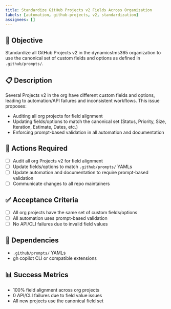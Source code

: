 ```yaml
---
title: Standardize GitHub Projects v2 Fields Across Organization
labels: [automation, github-projects, v2, standardization]
assignees: []
---
```


## 🎯 Objective
Standardize all GitHub Projects v2 in the dynamicstms365 organization to use the canonical set of custom fields and options as defined in `.github/prompts/`.

## 📋 Description
Several Projects v2 in the org have different custom fields and options, leading to automation/API failures and inconsistent workflows. This issue proposes:
- Auditing all org projects for field alignment
- Updating fields/options to match the canonical set (Status, Priority, Size, Iteration, Estimate, Dates, etc.)
- Enforcing prompt-based validation in all automation and documentation

## 🔧 Actions Required
- [ ] Audit all org Projects v2 for field alignment
- [ ] Update fields/options to match `.github/prompts/` YAMLs
- [ ] Update automation and documentation to require prompt-based validation
- [ ] Communicate changes to all repo maintainers

## ✅ Acceptance Criteria
- [ ] All org projects have the same set of custom fields/options
- [ ] All automation uses prompt-based validation
- [ ] No API/CLI failures due to invalid field values

## 🔗 Dependencies
- `.github/prompts/` YAMLs
- gh copilot CLI or compatible extensions

## 📊 Success Metrics
- 100% field alignment across org projects
- 0 API/CLI failures due to field value issues
- All new projects use the canonical field set
